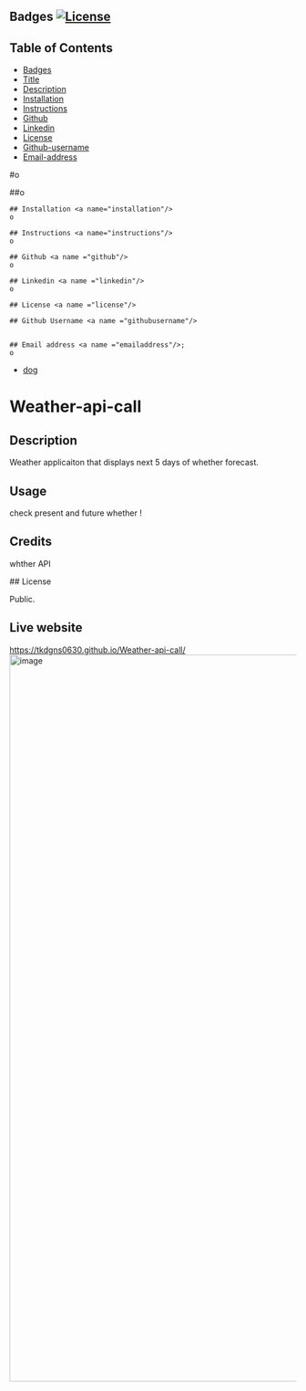 ## Badges <a name ="Badges"/>[![License](https://img.shields.io/badge/License-Apache_2.0-blue.svg)](https://opensource.org/licenses/Apache-2.0)
  ## Table of Contents

  - [Badges](#badges)
  - [Title](#title)
  - [Description](#description)
  - [Installation](#installation)
  - [Instructions](#instructions)
  - [Github](#github)
  - [Linkedin](#linkedin)
  - [License](#license)
  - [Github-username](#githubusername)
  - [Email-address](#emailaddress)

   #o <a name="title"/>

   ##o <a name="description"/>
   
    ## Installation <a name="installation"/>
    o

    ## Instructions <a name="instructions"/>
    o

    ## Github <a name ="github"/>
    o

    ## Linkedin <a name ="linkedin"/>
    o

    ## License <a name ="license"/>

    ## Github Username <a name ="githubusername"/>
    

    ## Email address <a name ="emailaddress"/>;
    o
    
    










- [dog](#license)

# Weather-api-call

## Description

Weather applicaiton that displays next 5 days of whether forecast.

## Usage

check present and future whether !

## Credits

whther API

<a name="license"/>
## License

Public.

## Live website
https://tkdgns0630.github.io/Weather-api-call/
<img width="1274" alt="image" src="https://github.com/tkdgns0630/Weather-api-call/assets/129707996/cf36be33-f9a3-497c-8500-0c9ed6208cb0">
